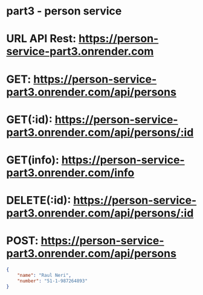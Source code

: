 # part3 - person service

# URL API Rest: https://person-service-part3.onrender.com

# GET: https://person-service-part3.onrender.com/api/persons
# GET(:id): https://person-service-part3.onrender.com/api/persons/:id
# GET(info): https://person-service-part3.onrender.com/info
# DELETE(:id): https://person-service-part3.onrender.com/api/persons/:id
# POST: https://person-service-part3.onrender.com/api/persons

```json
{
    "name": "Raul Neri",
    "number": "51-1-987264893"
}
```
